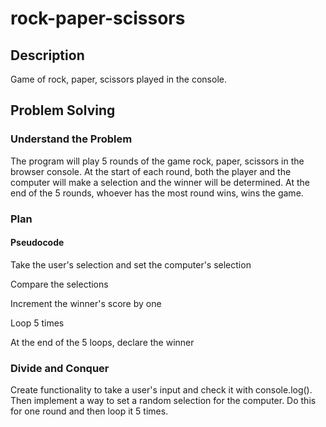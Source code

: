 # rock-paper-scissors
## Description
Game of rock, paper, scissors played in the console.
## Problem Solving
### Understand the Problem
The program will play 5 rounds of the game rock, paper, scissors in the browser console. At the start of each round, both the player and the computer will make a selection and the winner will be determined. At the end of the 5 rounds, whoever has the most round wins, wins the game.
### Plan
#### Pseudocode
Take the user's selection and set the computer's selection

Compare the selections

Increment the winner's score by one

Loop 5 times

At the end of the 5 loops, declare the winner
### Divide and Conquer
Create functionality to take a user's input and check it with console.log(). Then implement a way to set a random selection for the computer. Do this for one round and then loop it 5 times.